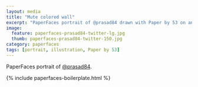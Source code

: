 ```yaml
---
layout: media
title: "Mute colored wall"
excerpt: "PaperFaces portrait of @prasad84 drawn with Paper by 53 on an iPad."
image: 
  feature: paperfaces-prasad84-twitter-lg.jpg
  thumb: paperfaces-prasad84-twitter-150.jpg
category: paperfaces
tags: [portrait, illustration, Paper by 53]
---
```


PaperFaces portrait of [@prasad84](http://twitter.com/prasad84).

{% include paperfaces-boilerplate.html %}